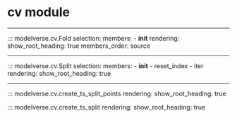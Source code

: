 # cv module
---

::: modelverse.cv.Fold
    selection:
        members:
            - __init__
    rendering:
        show_root_heading: true
        members_order: source

---

::: modelverse.cv.Split
    selection:
        members:
            - __init__
            - reset_index
            - iter
    rendering:
        show_root_heading: true

---
::: modelverse.cv.create_ts_split_points
    rendering:
        show_root_heading: true

::: modelverse.cv.create_ts_split
    rendering:
        show_root_heading: true